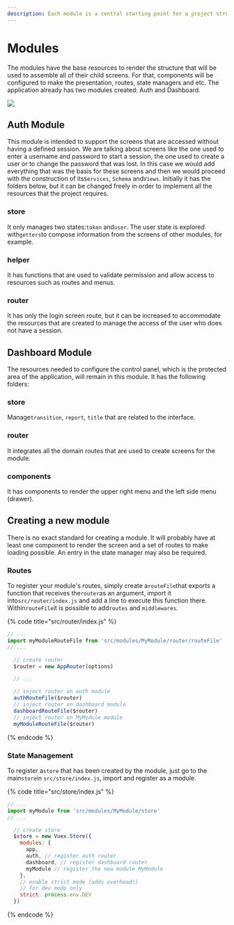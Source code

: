 ```yaml
---
description: Each module is a central starting point for a project structure
---
```


# Modules

The modules have the base resources to render the structure that will be used to assemble all of their child screens. For that, components will be configured to make the presentation, routes, state managers and etc. The application already has two modules created: Auth and Dashboard.

![](../.gitbook/assets/image-29.png)

## Auth Module

This module is intended to support the screens that are accessed without having a defined session. We are talking about screens like the one used to enter a username and password to start a session, the one used to create a user or to change the password that was lost. In this case we would add everything that was the basis for these screens and then we would proceed with the construction of its`Services`, `Schema` and`Views`. Initially it has the folders below, but it can be changed freely in order to implement all the resources that the project requires.

### store

It only manages two states:`token` and`user`. The user state is explored with`getters`to compose information from the screens of other modules, for example.

### helper

It has functions that are used to validate permission and allow access to resources such as routes and menus.

### router

It has only the login screen route, but it can be increased to accommodate the resources that are created to manage the access of the user who does not have a session.

## Dashboard Module

The resources needed to configure the control panel, which is the protected area of the application, will remain in this module. It has the following folders:

### store

Manage`transition`, `report`, `title` that are related to the interface.

### router

It integrates all the domain routes that are used to create screens for the module.

### components

It has components to render the upper right menu and the left side menu \(drawer\).

## Creating a new module

There is no exact standard for creating a module. It will probably have at least one component to render the screen and a set of routes to make loading possible. An entry in the state manager may also be required.

### Routes

To register your module's routes, simply create a`routeFile`that exports a function that receives the`router`as an argument, import it into`src/router/index.js` and add a line to execute this function there. Within`routeFile`it is possible to add`routes` and `middlewares`.

{% code title="src/router/index.js" %}
```javascript
// ...
import myModuleRouteFile from 'src/modules/MyModule/router/routeFile'
// ...

  // create router
  $router = new AppRouter(options)

  // ...

  // inject router on auth module
  authRouteFile($router)
  // inject router on dashboard module
  dashboardRouteFile($router)
  // inject router on MyModule module
  myModuleRouteFile($router)
```
{% endcode %}

### State Management

To register a`store` that has been created by the module, just go to the main`store`in `src/store/index.js`, import and register as a module.

{% code title="src/store/index.js" %}
```javascript
// ...
import myModule from 'src/modules/MyModule/store'
// ...

  // create store
  $store = new Vuex.Store({
    modules: {
      app,
      auth, // register auth router
      dashboard, // register dashboard router
      myModule // register the new module MyModule
    },
    // enable strict mode (adds overhead!)
    // for dev mode only
    strict: process.env.DEV
  })
```
{% endcode %}

